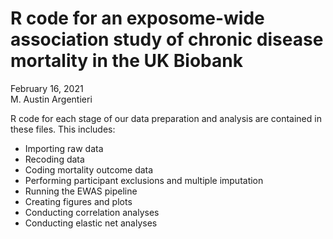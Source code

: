 # R code for an exposome-wide association study of chronic disease mortality in the UK Biobank

February 16, 2021  
M. Austin Argentieri

R code for each stage of our data preparation and analysis are contained in these files. This includes:  
* Importing raw data
* Recoding data
* Coding mortality outcome data
* Performing participant exclusions and multiple imputation
* Running the EWAS pipeline
* Creating figures and plots
* Conducting correlation analyses
* Conducting elastic net analyses
